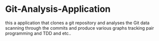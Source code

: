# Git-Analysis-Application
this a application that clones a git repository and analyses the Git data scanning through the commits and produce various graphs tracking pair programming and TDD and etc..  
